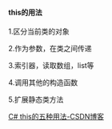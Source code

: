 #### this的用法

1.区分当前类的对象



2.作为参数，在类之间传递



3.索引器，读取数组，list等



4.调用其他的构造函数



5.扩展静态类方法

[C# this的五种用法-CSDN博客](https://blog.csdn.net/qq_38693757/article/details/126305183)